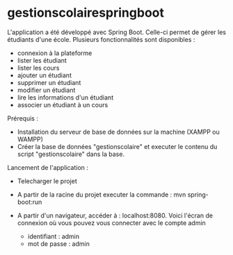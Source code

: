 # gestionscolairespringboot

L'application a été développé avec Spring Boot. Celle-ci permet de gérer les étudiants d'une école.
Plusieurs fonctionnalités sont disponibles :
- connexion à la plateforme
- lister les étudiant
- lister les cours
- ajouter un étudiant
- supprimer un étudiant
- modifier un étudiant
- lire les informations d'un étudiant
- associer un étudiant à un cours

Prérequis :
- Installation du serveur de base de données sur la machine (XAMPP ou WAMPP)
- Créer la base de données "gestionscolaire" et executer le contenu du script "gestionscolaire" dans la base.


Lancement de l'application :
- Telecharger le projet
- A partir de la racine du projet executer la commande : mvn spring-boot:run
- A partir d'un navigateur, accéder à : localhost:8080. Voici l'écran de connexion où vous pouvez vous connecter avec le compte admin

  - identifiant : admin
  - mot de passe : admin
